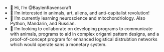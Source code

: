 - 👋 Hi, I’m @BaylenRavenscraft
- 👀 I’m interested in animals, art, aliens, and anti-capitalist revolution! 
- 🌱 I’m currently learning neuroscience and mitochondriology. Also Python, Mandarin, and Russian.
- 💞️ I’m looking to collaborate on developing programs to communicate with animals, programs to aid in complex origami pattern designs, and a proof-of-concept program for enhanced logistical distrubtion networks which would operate sans a monetary system. 

<!---
BaylenRavenscraft/BaylenRavenscraft is a ✨ special ✨ repository because its `README.md` (this file) appears on your GitHub profile.
You can click the Preview link to take a look at your changes.
--->
